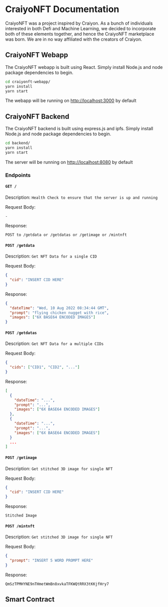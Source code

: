 # CraiyoNFT Documentation

CraiyoNFT was a project inspired by Craiyon. As a bunch of individuals interested in both Defi and Machine Learning, we decided to incorporate both of these elements together, and hence the CraiyoNFT marketplace was born. We are in no way affiliated with the creators of Craiyon.

## CraiyoNFT Webapp

The CraiyoNFT webapp is built using React. Simply install Node.js and node package dependencies to begin.

```bash
cd craiyonft-webapp/
yarn install
yarn start
```

The webapp will be running on [http://localhost:3000](http://localhost:3000) by default

## CraiyoNFT Backend

The CraiyoNFT backend is built using express.js and ipfs. Simply install Node.js and node package dependencies to begin.

```bash
cd backend/
yarn install
yarn start
```

The server will be running on [http://localhost:8080](http://localhost:8080) by default

### Endpoints

#### `GET /`

Description:
`Health Check to ensure that the server is up and running`

Request Body:
```
-
```

Response:  
```
POST to /getdata or /getdatas or /getimage or /mintnft
```

#### `POST /getdata`

Description:
`Get NFT Data for a single CID`

Request Body:
```JSON
{
  "cid": "INSERT CID HERE"
}
```

Response:  
```JSON
{
  "dateTime": "Wed, 10 Aug 2022 08:34:44 GMT",
  "prompt": "flying chicken nugget with rice",
  "images": ["6X BASE64 ENCODED IMAGES"]
}
```

#### `POST /getdatas`

Description:
`Get NFT Data for a multiple CIDs`

Request Body:
```JSON
{
  "cids": ["CID1", "CID2", "..."]
}
```

Response:  
```JSON
[
  {
    "dateTime": "...",
    "prompt": "...",
    "images": ["6X BASE64 ENCODED IMAGES"]
  },
  {
    "dateTime": "...",
    "prompt": "...",
    "images": ["6X BASE64 ENCODED IMAGES"]
  }
  ...
]
```

#### `POST /getimage`

Description:
`Get stitched 3D image for single NFT`

Request Body:
```JSON
{
  "cid": "INSERT CID HERE"
}
```

Response:  
```
Stitched Image
```

#### `POST /mintnft`

Description:
`Get stitched 3D image for single NFT`

Request Body:
```JSON
{
  "prompt": "INSERT 5 WORD PROMPT HERE"
}
```

Response:  
```
QmSzTPMHYNE9nTHmetWmBn8xvkaTFKWQtRRX3tKKjfHry7
```

## Smart Contract
